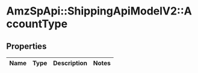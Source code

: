 # AmzSpApi::ShippingApiModelV2::AccountType

## Properties
Name | Type | Description | Notes
------------ | ------------- | ------------- | -------------

